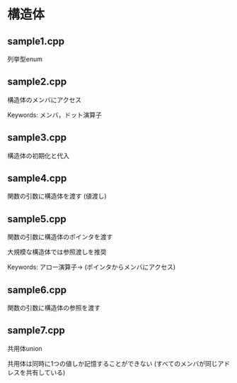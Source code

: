# 構造体 

## sample1.cpp

列挙型enum

## sample2.cpp

構造体のメンバにアクセス

Keywords: メンバ，ドット演算子

## sample3.cpp

構造体の初期化と代入

## sample4.cpp

関数の引数に構造体を渡す
(値渡し)

## sample5.cpp

関数の引数に構造体のポインタを渡す

大規模な構造体では参照渡しを推奨

Keywords: アロー演算子-> (ポインタからメンバにアクセス)

## sample6.cpp

関数の引数に構造体の参照を渡す

## sample7.cpp

共用体union

共用体は同時に1つの値しか記憶することができない
(すべてのメンバが同じアドレスを共有している)

